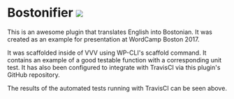 # Bostonifier <a href="https://travis-ci.org/stevenkword/bostonifier"><img src="https://travis-ci.org/stevenkword/bostonifier.svg?branch=master"></a>

This is an awesome plugin that translates English into Bostonian. It was created as an example for presentation at WordCamp Boston 2017.

It was scaffolded inside of VVV using WP-CLI's scaffold command.  It contains an
example of a good testable function with a corresponding unit test. It has also been
configured to integrate with TravisCI via this plugin's GitHub repository.

The results of the automated tests running with TravisCI can be seen above.
